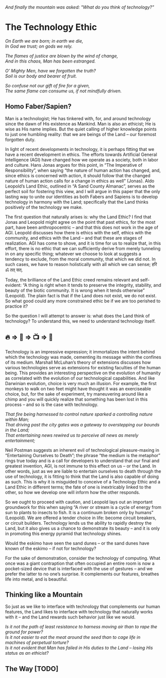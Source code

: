 *And finally the mountain was asked: "What do you think of technology?"*
# The Technology Ethic

*On Earth we are born; in earth we die,  
In God we trust; on gods we rely.*  

*The flames of justice are blown by the wind of change,  
And in this chaos, Man has been estranged.*  

*O’ Mighty Men, have we forgotten the truth?  
Soil is our body and bearer of fruit.*

*So confuse not our gift of fire for a given,  
The same flame can consume us, if not mindfully driven.*  

## Homo Faber/Sapien?

Man is a technologist; He has tinkered with, for, and around technology since the dawn of His existence as Mankind. Man is also an ethicist; He is wise as His name implies. But the quiet calling of higher knowledge points to just one humbling reality: that we are beings of the Land – our foremost forgotten duty.

In light of recent developments in technology, it is perhaps fitting that we have a recent development in ethics. The efforts towards Artificial General Intelligence (AGI) have changed how we operate as a society, both in labor and culture. Hans Jonas argues for this point, in “The Imperative of Responsibility”, when saying “the nature of human action has changed, and, since ethics is concerned with action, it should follow that the changed nature of human action calls for a change in ethics as well” (Jonas). Aldo Leopold’s Land Ethic, outlined in “A Sand County Almanac”, serves as the perfect soil for fostering this view, and I will argue in this paper that the only lasting way to unite our identities as both Fabers and Sapiens is to develop technology in harmony with the Land; specifically that the Land thinks positively of the technology we make.

The first question that naturally arises is: why the Land Ethic? I find that Jonas and Leopold might agree on the point that past ethics, for the most part, have been anthropocentric – and that this does not work in the age of AGI. Leopold discusses how there is ethics with the self, ethics with the community, and ethics with the Land – and that these are stages of realization. AGI has come to shove, and it is time for us to realize that, in this effort, there is no ethic that we can sufficiently derive from merely tunneling in on any specific thing; whatever we choose to look at suggests a tendency to exclude, from the moral community, that which we did not. In such cases, we have to reason holistically with all which we can sense; हरि ॐ तत् सत्.  

Today, the brilliance of the Land Ethic creed remains relevant and self-evident: “A thing is right when it tends to preserve the integrity, stability, and beauty of the biotic community. It is wrong when it tends otherwise” (Leopold). The plain fact is that if the Land does not exist, we do not exist. So what good could any more constrained ethic be if we are too perished to practice it?

So the question I will attempt to answer is: what does the Land think of technology? To understand this, we need to understand technology itself.

## 🔥 ⇒ 🛞 ⇒ 📺 ⇒ 🤖  
Technology is an impressive expression; it immortalizes the intent behind which the technology was made, cementing its message within the confines of its medium. Marshall McLuhan’s theory of extensions discusses how various technologies serve as extensions for existing faculties of the human being. This provides an interesting perspective on the evolution of humanity as correlated with the evolution of our technological capabilities. And like Darwinian evolution, choice is very much an illusion. For example, the first monkeys to walk on two feet might have thought it was an exerciseable choice, but, for the sake of experiment, try maneuvering around like a chimp and you will quickly realize that something has been lost in this process – and so is the case with technology.

*That fire being harnessed to control nature sparked a controlling nature within Man;  
That driving past the city gates was a gateway to overstepping our bounds in the Land;  
That entertaining news rewired us to perceive all news as merely entertainment;*  

Neil Postman suggests an inherent evil of technological pleasure-maxing in “Entertaining Ourselves to Death”; the phrase “the medium is the metaphor” rings true today and is a call for developers to understand that our final and greatest invention, AGI, is not immune to this effect on us – or the Land. In other words, just as we are liable to entertain ourselves to death through the use of technology, it is fitting to think that the Land is also capable of doing as such. This is why it is misguided to conceive of a Technology Ethic and a Land Ethic in different terms; the fate of one is inextricably linked to the other, so how we develop one will inform how the other responds.

So we ought to proceed with caution, and Leopold lays out an important groundwork for this when saying “A river or stream is a cycle of energy from sun to plants to insects to fish. It is a continuum broken only by humans” (Leopold). We are offered a tender choice in life: become circuit breakers, or circuit builders. Technology lends us the ability to rapidly destroy the Land, but it also gives us a chance to demonstrate its beauty – and it is only in promoting this energy pyramid that technology shines.

Would the eskimo have seen the sand dunes – or the sand dunes have known of the eskimo – if not for technology?

For the sake of demonstration, consider the technology of computing. What once was a giant contraption that often occupied an entire room is now a pocket-sized device that is interfaced with the use of gestures – and we prefer the latter to no one’s surprise. It complements our features, breathes life into metal, and is beautiful.

## Thinking like a Mountain

So just as we like to interface with technology that complements our human features, the Land likes to interface with technology that naturally works with it – and the Land rewards such behavior just like we would.

*Is it not the path of least resistance to harness moving air than to rape the ground for power?  
Is it not easier to eat the meat around the seed than to cage life in machines of perpetual torture?  
Is it not evident that Man has failed in His duties to the Land – losing His status as an ethicist?*

## The Way [TODO]
